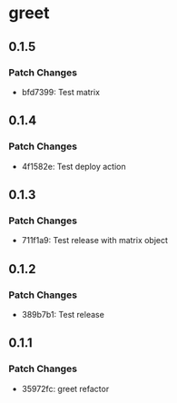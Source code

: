 # greet

## 0.1.5

### Patch Changes

- bfd7399: Test matrix

## 0.1.4

### Patch Changes

- 4f1582e: Test deploy action

## 0.1.3

### Patch Changes

- 711f1a9: Test release with matrix object

## 0.1.2

### Patch Changes

- 389b7b1: Test release

## 0.1.1

### Patch Changes

- 35972fc: greet refactor

